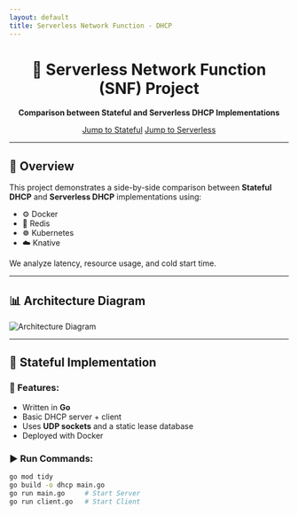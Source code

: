 ```yaml
---
layout: default
title: Serverless Network Function - DHCP
---
```


<head>
  <link rel="stylesheet" href="{{ site.baseurl }}/assets/style.css">
</head>

<div style="text-align: center;">
  <h1>🚀 Serverless Network Function (SNF) Project</h1>
  <p><strong>Comparison between Stateful and Serverless DHCP Implementations</strong></p>
  <a href="#stateful" class="button">Jump to Stateful</a>
  <a href="#serverless" class="button">Jump to Serverless</a>
</div>

---

## 📌 Overview

This project demonstrates a side-by-side comparison between **Stateful DHCP** and **Serverless DHCP** implementations using:

- ⚙️ Docker
- 🧠 Redis
- ☸️ Kubernetes
- ☁️ Knative

We analyze latency, resource usage, and cold start time.

---

## 📊 Architecture Diagram

<img src="{{ site.baseurl }}/assets/images/architecture.png" alt="Architecture Diagram" />

---

## 🔧 <a name="stateful"></a>Stateful Implementation

<section>
<h3>📂 Features:</h3>
<ul>
  <li>Written in <strong>Go</strong></li>
  <li>Basic DHCP server + client</li>
  <li>Uses <strong>UDP sockets</strong> and a static lease database</li>
  <li>Deployed with Docker</li>
</ul>

<h3>▶️ Run Commands:</h3>

```bash
go mod tidy
go build -o dhcp main.go
go run main.go     # Start Server
go run client.go   # Start Client
```
